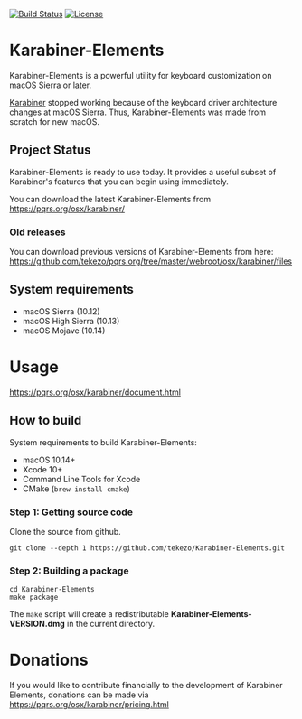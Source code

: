 [![Build Status](https://travis-ci.org/tekezo/Karabiner-Elements.svg?branch=master)](https://travis-ci.org/tekezo/Karabiner-Elements)
[![License](https://img.shields.io/badge/license-Public%20Domain-blue.svg)](https://github.com/tekezo/Karabiner-Elements/blob/master/LICENSE.md)

# Karabiner-Elements

Karabiner-Elements is a powerful utility for keyboard customization on macOS Sierra or later.

[Karabiner](https://pqrs.org/osx/karabiner) stopped working because of the keyboard driver architecture changes at macOS Sierra.
Thus, Karabiner-Elements was made from scratch for new macOS.

## Project Status

Karabiner-Elements is ready to use today. It provides a useful subset of Karabiner's features that you can begin using immediately.

You can download the latest Karabiner-Elements from <https://pqrs.org/osx/karabiner/>

### Old releases

You can download previous versions of Karabiner-Elements from here:
<https://github.com/tekezo/pqrs.org/tree/master/webroot/osx/karabiner/files>

## System requirements

* macOS Sierra (10.12)
* macOS High Sierra (10.13)
* macOS Mojave (10.14)

# Usage

<https://pqrs.org/osx/karabiner/document.html>

## How to build

System requirements to build Karabiner-Elements:

* macOS 10.14+
* Xcode 10+
* Command Line Tools for Xcode
* CMake (`brew install cmake`)

### Step 1: Getting source code

Clone the source from github.

```shell
git clone --depth 1 https://github.com/tekezo/Karabiner-Elements.git
```

### Step 2: Building a package

```shell
cd Karabiner-Elements
make package
```

The `make` script will create a redistributable **Karabiner-Elements-VERSION.dmg** in the current directory.

# Donations

If you would like to contribute financially to the development of Karabiner Elements, donations can be made via <https://pqrs.org/osx/karabiner/pricing.html>
